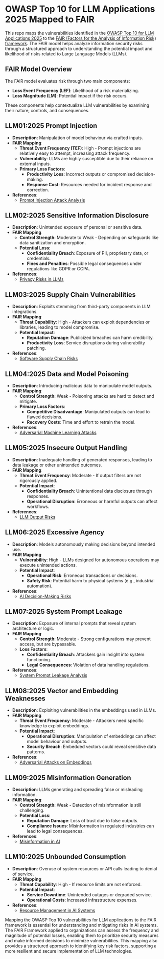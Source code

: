 # OWASP Top 10 for LLM Applications 2025 Mapped to FAIR

This repo maps the vulnerabilities identified in the [OWASP Top 10 for LLM Applications 2025](https://genai.owasp.org) to the [FAIR (Factors for the Analysis of Information Risk) framework](https://www.fairinstitute.org/). The FAIR model helps analyze information security risks through a structured approach to understanding the potential impact and likelihood of risks related to Large Language Models (LLMs).

## FAIR Model Overview
The FAIR model evaluates risk through two main components:
- **Loss Event Frequency (LEF)**: Likelihood of a risk materializing.
- **Loss Magnitude (LM)**: Potential impact if the risk occurs.

These components help contextualize LLM vulnerabilities by examining their nature, controls, and consequences.


## LLM01:2025 Prompt Injection
- **Description**: Manipulation of model behaviour via crafted inputs.
- **FAIR Mapping**:
  - **Threat Event Frequency (TEF)**: High - Prompt injections are relatively easy to attempt, increasing attack frequency.
  - **Vulnerability**: LLMs are highly susceptible due to their reliance on external inputs.
  - **Primary Loss Factors**:
    - **Productivity Loss**: Incorrect outputs or compromised decision-making.
    - **Response Cost**: Resources needed for incident response and correction.
- **References**:
  - [Prompt Injection Attack Analysis](https://arxiv.org/abs/2302.12173)


## LLM02:2025 Sensitive Information Disclosure
- **Description**: Unintended exposure of personal or sensitive data.
- **FAIR Mapping**:
  - **Control Strength**: Moderate to Weak - Depending on safeguards like data sanitization and encryption.
  - **Potential Loss**:
    - **Confidentiality Breach**: Exposure of PII, proprietary data, or credentials.
    - **Fines and Penalties**: Possible legal consequences under regulations like GDPR or CCPA.
- **References**:
  - [Privacy Risks in LLMs](https://arxiv.org/abs/2307.00691)

## LLM03:2025 Supply Chain Vulnerabilities
- **Description**: Exploits stemming from third-party components in LLM integrations.
- **FAIR Mapping**:
  - **Threat Capability**: High - Attackers can exploit dependencies or libraries, leading to model compromise.
  - **Potential Impact**:
    - **Reputation Damage**: Publicized breaches can harm credibility.
    - **Productivity Loss**: Service disruptions during vulnerability patching.
- **References**:
  - [Software Supply Chain Risks](https://atlas.mitre.org/techniques/AML.T0054)


## LLM04:2025 Data and Model Poisoning
- **Description**: Introducing malicious data to manipulate model outputs.
- **FAIR Mapping**:
  - **Control Strength**: Weak - Poisoning attacks are hard to detect and mitigate.
  - **Primary Loss Factors**:
    - **Competitive Disadvantage**: Manipulated outputs can lead to flawed decisions.
    - **Recovery Costs**: Time and effort to retrain the model.
- **References**:
  - [Adversarial Machine Learning Attacks](https://nvlpubs.nist.gov/nistpubs/ai/NIST.AI.100-2e2023.pdf)

## LLM05:2025 Insecure Output Handling
- **Description**: Inadequate handling of generated responses, leading to data leakage or other unintended outcomes.
- **FAIR Mapping**:
  - **Threat Event Frequency**: Moderate - If output filters are not rigorously applied.
  - **Potential Impact**:
    - **Confidentiality Breach**: Unintentional data disclosure through responses.
    - **Operational Disruption**: Erroneous or harmful outputs can affect workflows.
- **References**:
  - [LLM Output Risks](https://research.kudelskisecurity.com/2023/05/25/reducing-the-impact-of-prompt-injection-attacks-through-design)


## LLM06:2025 Excessive Agency
- **Description**: Models autonomously making decisions beyond intended use.
- **FAIR Mapping**:
  - **Vulnerability**: High - LLMs designed for autonomous operations may execute unintended actions.
  - **Potential Impact**:
    - **Operational Risk**: Erroneous transactions or decisions.
    - **Safety Risk**: Potential harm to physical systems (e.g., industrial automation).
- **References**:
  - [AI Decision-Making Risks](https://aivillage.org/large%20language%20models/threat-modeling-llm/)

## LLM07:2025 System Prompt Leakage
- **Description**: Exposure of internal prompts that reveal system architecture or logic.
- **FAIR Mapping**:
  - **Control Strength**: Moderate - Strong configurations may prevent access, but are bypassable.
  - **Loss Factors**:
    - **Confidentiality Breach**: Attackers gain insight into system functioning.
    - **Legal Consequences**: Violation of data handling regulations.
- **References**:
  - [System Prompt Leakage Analysis](https://embracethered.com/blog/posts/2023/chatgpt-cross-plugin-request-forgery-and-prompt-injection)


## LLM08:2025 Vector and Embedding Weaknesses
- **Description**: Exploiting vulnerabilities in the embeddings used in LLMs.
- **FAIR Mapping**:
  - **Threat Event Frequency**: Moderate - Attackers need specific knowledge to exploit embeddings.
  - **Potential Impact**:
    - **Operational Disruption**: Manipulation of embeddings can affect model behaviour and outputs.
    - **Security Breach**: Embedded vectors could reveal sensitive data patterns.
- **References**:
  - [Adversarial Attacks on Embeddings](https://arxiv.org/abs/2407.07403)

## LLM09:2025 Misinformation Generation
- **Description**: LLMs generating and spreading false or misleading information.
- **FAIR Mapping**:
  - **Control Strength**: Weak - Detection of misinformation is still challenging.
  - **Potential Loss**:
    - **Reputation Damage**: Loss of trust due to false outputs.
    - **Compliance Issues**: Misinformation in regulated industries can lead to legal consequences.
- **References**:
  - [Misinformation in AI](https://arxiv.org/abs/2306.05499)


## LLM10:2025 Unbounded Consumption
- **Description**: Overuse of system resources or API calls leading to denial of service.
- **FAIR Mapping**:
  - **Threat Capability**: High - If resource limits are not enforced.
  - **Potential Impact**:
    - **Service Downtime**: Unintended outages or degraded service.
    - **Operational Costs**: Increased infrastructure expenses.
- **References**:
  - [Resource Management in AI Systems](https://nvlpubs.nist.gov/nistpubs/ai/NIST.AI.100-2e2023.pdf)

Mapping the OWASP Top 10 vulnerabilities for LLM applications to the FAIR framework is essential for understanding and mitigating risks in AI systems. The FAIR Framework applied to organizations can assess the frequency and magnitude of potential losses, enabling them to prioritize security measures and make informed decisions to minimize vulnerabilities. This mapping also provides a structured approach to identifying key risk factors, supporting a more resilient and secure implementation of LLM technologies.
